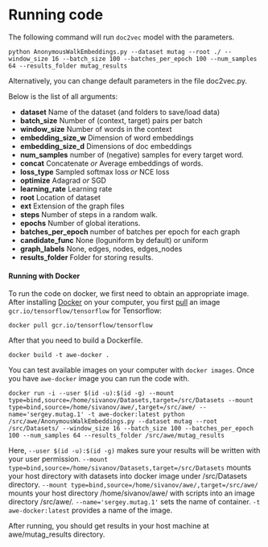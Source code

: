 # Running code

The following command will run `doc2vec` model with the parameters.
```
python AnonymousWalkEmbeddings.py --dataset mutag --root ./ --window_size 16 --batch_size 100 --batches_per_epoch 100 --num_samples 64 --results_folder mutag_results
```

Alternatively, you can change default parameters in the file doc2vec.py. 

Below is the list of all arguments: 
- **dataset** Name of the dataset (and folders to save/load data) 
- **batch_size** Number of (context, target) pairs per batch
- **window_size** Number of words in the context
- **embedding_size_w** Dimension of word embeddings
- **embedding_size_d** Dimensions of doc embeddings
- **num_samples** number of (negative) samples for every target word.
- **concat** Concatenate *or* Average embeddings of words.
- **loss_type** Sampled softmax loss *or* NCE loss
- **optimize** Adagrad *or* SGD
- **learning_rate** Learning rate
- **root** Location of dataset
- **ext** Extension of the graph files
- **steps** Number of steps in a random walk.
- **epochs** Number of global iterations. 
- **batches_per_epoch** number of batches per epoch for each graph
- **candidate_func** None (loguniform by default) or uniform
- **graph_labels** None, edges, nodes, edges_nodes
- **results_folder** Folder for storing results.

#### Running with Docker
To run the code on docker, we first need to obtain an appropriate image. After installing [Docker](https://docs.docker.com/engine/installation/) on your computer, you first [pull](https://docs.docker.com/docker-hub/repos/) an image `gcr.io/tensorflow/tensorflow` for Tensorflow:
```
docker pull gcr.io/tensorflow/tensorflow
```

After that you need to build a Dockerfile. 
```
docker build -t awe-docker .
```

You can test available images on your computer with `docker images`. Once you have `awe-docker` image you can run the code with.

```
docker run -i --user $(id -u):$(id -g) --mount type=bind,source=/home/sivanov/Datasets,target=/src/Datasets --mount type=bind,source=/home/sivanov/awe/,target=/src/awe/ --name='sergey.mutag.1' -t awe-docker:latest python /src/awe/AnonymousWalkEmbeddings.py --dataset mutag --root /src/Datasets/ --window_size 16 --batch_size 100 --batches_per_epoch 100 --num_samples 64 --results_folder /src/awe/mutag_results
```
Here, `--user $(id -u):$(id -g)` makes sure your results will be written with your user permission. `--mount type=bind,source=/home/sivanov/Datasets,target=/src/Datasets` mounts your host directory with datasets into docker image under /src/Datasets directory. `--mount type=bind,source=/home/sivanov/awe/,target=/src/awe/` mounts your host directory /home/sivanov/awe/ with scripts into an image directory /src/awe/. `--name='sergey.mutag.1'` sets the name of container. `-t awe-docker:latest` provides a name of the image. 

After running, you should get results in your host machine at awe/mutag_results directory. 
